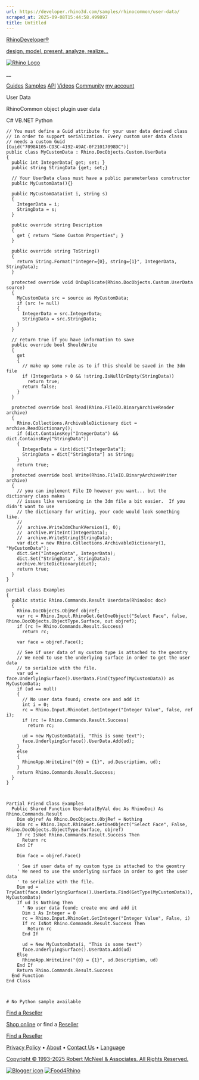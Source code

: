 ```yaml
---
url: https://developer.rhino3d.com/samples/rhinocommon/user-data/
scraped_at: 2025-09-08T15:44:58.499897
title: Untitled
---
```


[RhinoDeveloper®](/)

[design, model, present, analyze, realize...](/)

[![Rhino Logo](https://developer.rhino3d.com/images/rhinodevlogo.png)](/)

__

[Guides](https://developer.rhino3d.com/guides)
[Samples](https://developer.rhino3d.com/samples)
[API](https://developer.rhino3d.com/api)
[Videos](https://developer.rhino3d.com/videos)
[Community](https://discourse.mcneel.com/c/rhino-developer) [my account
](https://www.rhino3d.com/my-account/ "Manage your account, licenses, and
teams")

User Data

RhinoCommon object plugin user data

C# VB.NET Python

    
    
    // You must define a Guid attribute for your user data derived class
    // in order to support serialization. Every custom user data class
    // needs a custom Guid
    [Guid("7098A105-CD3C-4192-A9AC-0F21017098DC")]
    public class MyCustomData : Rhino.DocObjects.Custom.UserData
    {
      public int IntegerData{ get; set; }
      public string StringData {get; set;}
    
      // Your UserData class must have a public parameterless constructor
      public MyCustomData(){}
    
      public MyCustomData(int i, string s)
      {
        IntegerData = i;
        StringData = s;
      }
    
      public override string Description
      {
        get { return "Some Custom Properties"; }
      }
    
      public override string ToString()
      {
        return String.Format("integer={0}, string={1}", IntegerData, StringData);
      }
    
      protected override void OnDuplicate(Rhino.DocObjects.Custom.UserData source)
      {
        MyCustomData src = source as MyCustomData;
        if (src != null)
        {
          IntegerData = src.IntegerData;
          StringData = src.StringData;
        }
      }
    
      // return true if you have information to save
      public override bool ShouldWrite
      {
        get
        {
          // make up some rule as to if this should be saved in the 3dm file
          if (IntegerData > 0 && !string.IsNullOrEmpty(StringData))
            return true;
          return false;
        }
      }
    
      protected override bool Read(Rhino.FileIO.BinaryArchiveReader archive)
      {
        Rhino.Collections.ArchivableDictionary dict = archive.ReadDictionary();
        if (dict.ContainsKey("IntegerData") && dict.ContainsKey("StringData"))
        {
          IntegerData = (int)dict["IntegerData"];
          StringData = dict["StringData"] as String;
        }
        return true;
      }
      protected override bool Write(Rhino.FileIO.BinaryArchiveWriter archive)
      {
        // you can implement File IO however you want... but the dictionary class makes
        // issues like versioning in the 3dm file a bit easier.  If you didn't want to use
        // the dictionary for writing, your code would look something like.
        //
        //  archive.Write3dmChunkVersion(1, 0);
        //  archive.WriteInt(IntegerData);
        //  archive.WriteString(StringData);
        var dict = new Rhino.Collections.ArchivableDictionary(1, "MyCustomData");
        dict.Set("IntegerData", IntegerData);
        dict.Set("StringData", StringData);
        archive.WriteDictionary(dict);
        return true;
      }
    }
    
    partial class Examples
    {
      public static Rhino.Commands.Result Userdata(RhinoDoc doc)
      {
        Rhino.DocObjects.ObjRef objref;
        var rc = Rhino.Input.RhinoGet.GetOneObject("Select Face", false, Rhino.DocObjects.ObjectType.Surface, out objref);
        if (rc != Rhino.Commands.Result.Success)
          return rc;
    
        var face = objref.Face();
    
        // See if user data of my custom type is attached to the geomtry
        // We need to use the underlying surface in order to get the user data
        // to serialize with the file.
        var ud = face.UnderlyingSurface().UserData.Find(typeof(MyCustomData)) as MyCustomData;
        if (ud == null)
        {
          // No user data found; create one and add it
          int i = 0;
          rc = Rhino.Input.RhinoGet.GetInteger("Integer Value", false, ref i);
          if (rc != Rhino.Commands.Result.Success)
            return rc;
    
          ud = new MyCustomData(i, "This is some text");
          face.UnderlyingSurface().UserData.Add(ud);
        }
        else
        {
          RhinoApp.WriteLine("{0} = {1}", ud.Description, ud);
        }
        return Rhino.Commands.Result.Success;
      }
    }
    
    
    
    Partial Friend Class Examples
      Public Shared Function Userdata(ByVal doc As RhinoDoc) As Rhino.Commands.Result
    	Dim objref As Rhino.DocObjects.ObjRef = Nothing
    	Dim rc = Rhino.Input.RhinoGet.GetOneObject("Select Face", False, Rhino.DocObjects.ObjectType.Surface, objref)
    	If rc IsNot Rhino.Commands.Result.Success Then
    	  Return rc
    	End If
    
    	Dim face = objref.Face()
    
    	' See if user data of my custom type is attached to the geomtry
    	' We need to use the underlying surface in order to get the user data
    	' to serialize with the file.
    	Dim ud = TryCast(face.UnderlyingSurface().UserData.Find(GetType(MyCustomData)), MyCustomData)
    	If ud Is Nothing Then
    	  ' No user data found; create one and add it
    	  Dim i As Integer = 0
    	  rc = Rhino.Input.RhinoGet.GetInteger("Integer Value", False, i)
    	  If rc IsNot Rhino.Commands.Result.Success Then
    		Return rc
    	  End If
    
    	  ud = New MyCustomData(i, "This is some text")
    	  face.UnderlyingSurface().UserData.Add(ud)
    	Else
    	  RhinoApp.WriteLine("{0} = {1}", ud.Description, ud)
    	End If
    	Return Rhino.Commands.Result.Success
      End Function
    End Class
    
    
    
    # No Python sample available
    

  

[Find a Reseller](https://www.rhino3d.com/sales)

[Shop online](https://www.rhino3d.com/store) or find a
[Reseller](https://www.rhino3d.com/sales)

[Find a Reseller](https://www.rhino3d.com/sales)

[Privacy Policy](https://www.rhino3d.com/privacy) •
[About](https://www.rhino3d.com/mcneel/about) • [Contact
Us](https://www.rhino3d.com/mcneel/contact) • [
Language](https://www.rhino3d.com/language "Change to a different region or
language")

[Copyright © 1993-2025 Robert McNeel & Associates. All Rights
Reserved.](https://www.rhino3d.com/mcneel/about)

[](https://www.facebook.com/McNeelRhinoceros/)
[](https://twitter.com/bobmcneel) [](https://www.linkedin.com/groups/75313/)
[](https://www.youtube.com/user/RhinoGuide/videos) [](https://vimeo.com/rhino)
[![Blogger
icon](https://developer.rhino3d.com/images/blogger.svg)](http://blog.rhino3d.com/)
[![Food4Rhino](https://developer.rhino3d.com/images/f4r_icon_01.svg)](https://www.food4rhino.com)

